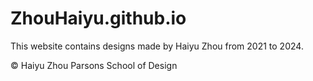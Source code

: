 # ZhouHaiyu.github.io
 This website contains designs made by Haiyu Zhou from 2021 to 2024.

 © Haiyu Zhou
 Parsons School of Design

